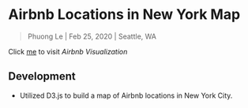 # Airbnb Locations in New York Map
> Phuong Le | Feb 25, 2020 | Seattle, WA

Click [me](https://lekhacminhphuong.github.io/Airbnb-Visualization/) to visit _Airbnb Visualization_

## Development
- Utilized D3.js to build a map of Airbnb locations in New York City.

